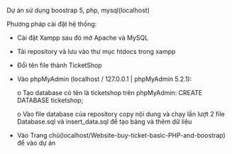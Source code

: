 Dự án sử dụng boostrap 5, php, mysql(localhost)

Phương pháp cài đặt hệ thống:
- Cài đặt Xampp sau đó mở Apache và MySQL
-	Tải repository và lưu vào thư mục htdocs trong xampp
-	Đổi tên file thành TicketShop
-	Vào phpMyAdmin (localhost / 127.0.0.1 | phpMyAdmin 5.2.1):
  
     o	Tạo database có tên là ticketshop trên phpMyAdmin:  CREATE DATABASE ticketshop;
 	
     o	Vào file database của repository copy nội dung và chạy lần lượt 2 file Database.sql và insert_data.sql để tạo bảng và thêm dữ liệu
-	Vào Trang chủ(localhost/Website-buy-ticket-basic-PHP-and-boostrap) để vào dự án
 


